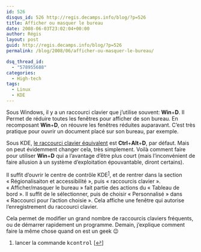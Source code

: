 ```yaml
---
id: 526
disqus_id: 526 http://regis.decamps.info/blog/?p=526
title: Afficher ou masquer le bureau
date: 2008-06-03T23:02:04+00:00
author: Régis
layout: post
guid: http://regis.decamps.info/blog/?p=526
permalink: /blog/2008/06/afficher-ou-masquer-le-bureau/

dsq_thread_id:
  - "578955688"
categories:
  - High-tech
tags:
  - Linux
  - KDE
---
```

Sous Windows, il y a un raccourci clavier que j’utilise souvent: **Win**+**D**. Il Permet de réduire toutes les fenêtres pour afficher de son bureau. En recomposant **Win**+**D**, on réouvre les fenêtres réduites auparavant. C’est très pratique pour ouvrir un document placé sur son bureau, par exemple.

Sous KDE, [le raccourci clavier équivalent](http://www.novell.com/coolsolutions/tip/2289.html) est **Ctrl**+**Alt**+**D**, par défaut. Mais on peut évidemment changer cela, très simplement. Voilà comment faire pour utiliser **Win**+**D** qui a l’avantage d’être plus court (mais l’inconvénient de faire allusion à un système d’exploitation épouvantable, diront certains). <!--more-->

Il suffit d’ouvrir le centre de contrôle KDE<sup><a href="#footnote_0_526" id="identifier_0_526" class="footnote-link footnote-identifier-link" title="lancer la commande kcontrol">1</a></sup>, et de rentrer dans la section « Régionalisaiton et accessibilité », puis « raccourcis clavier ». « Afficher/masquer le bureau » fait partie des actions du « Tableau de bord ». Il suffit de le sélectionner, puis de choisir « Personnalisé » dans « Raccourci pour l’action choisie ». Cela affiche une fenêtre qui autorise l’enregistrement du raccourci clavier.

Cela permet de modifier un grand nombre de raccourcis claviers fréquents, ou de démarrer rapidement un programme. Demain, j’explique comment faire la même chose quand on est un geek 😉

<ol class="footnotes">
  <li id="footnote_0_526" class="footnote">
    lancer la commande <tt>kcontrol</tt> [<a href="#identifier_0_526" class="footnote-link footnote-back-link">&#8617;</a>]
  </li>
</ol>
